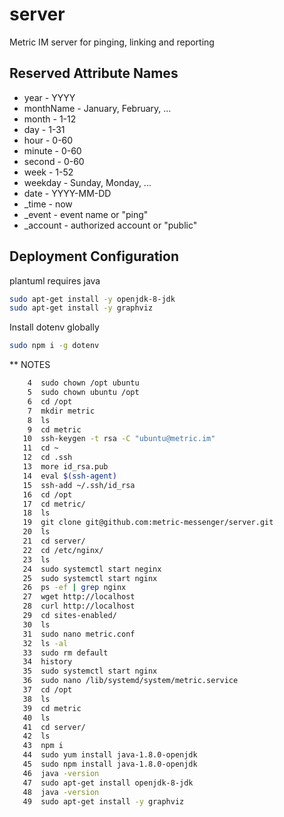 # server
Metric IM server for pinging, linking and reporting

## Reserved Attribute Names
* year - YYYY
* monthName - January, February, ...
* month - 1-12
* day - 1-31
* hour - 0-60
* minute - 0-60
* second - 0-60
* week - 1-52
* weekday - Sunday, Monday, ...
* date - YYYY-MM-DD
* _time - now
* _event - event name or "ping"
* _account - authorized account or "public"

## Deployment Configuration
plantuml requires java
```bash
sudo apt-get install -y openjdk-8-jdk
sudo apt-get install -y graphviz
```
Install dotenv globally
```bash
sudo npm i -g dotenv
```


** NOTES
```bash
    4  sudo chown /opt ubuntu
    5  sudo chown ubuntu /opt
    6  cd /opt
    7  mkdir metric
    8  ls
    9  cd metric
   10  ssh-keygen -t rsa -C "ubuntu@metric.im"
   11  cd ~
   12  cd .ssh
   13  more id_rsa.pub 
   14  eval $(ssh-agent)
   15  ssh-add ~/.ssh/id_rsa
   16  cd /opt
   17  cd metric/
   18  ls
   19  git clone git@github.com:metric-messenger/server.git
   20  ls
   21  cd server/
   22  cd /etc/nginx/
   23  ls
   24  sudo systemctl start neginx
   25  sudo systemctl start nginx
   26  ps -ef | grep nginx
   27  wget http://localhost
   28  curl http://localhost
   29  cd sites-enabled/
   30  ls
   31  sudo nano metric.conf
   32  ls -al
   33  sudo rm default 
   34  history
   35  sudo systemctl start nginx
   36  sudo nano /lib/systemd/system/metric.service
   37  cd /opt
   38  ls
   39  cd metric
   40  ls
   41  cd server/
   42  ls
   43  npm i
   44  sudo yum install java-1.8.0-openjdk
   45  sudo npm install java-1.8.0-openjdk
   46  java -version
   47  sudo apt-get install openjdk-8-jdk
   48  java -version
   49  sudo apt-get install -y graphviz
```

